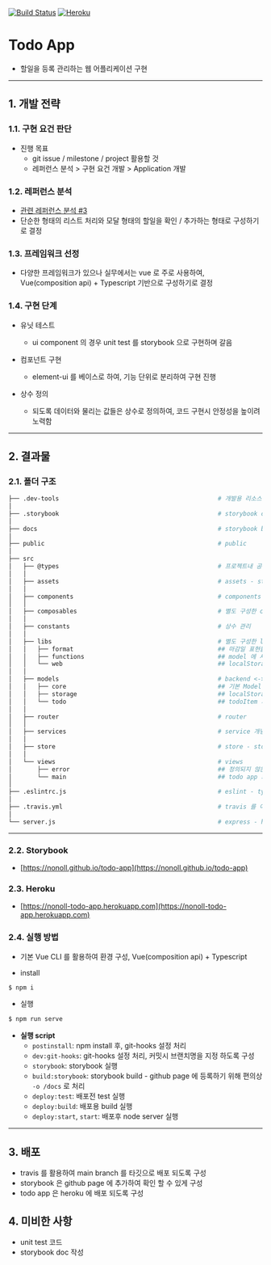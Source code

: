 [![Build Status](https://travis-ci.org/nonoll/todo-app.svg?branch=main)](https://travis-ci.org/nonoll/todo-app)
[![Heroku](https://heroku-badge.herokuapp.com/?app=nonoll-todo-app&style=flat)](https://nonoll-todo-app.herokuapp.com)

# Todo App

- 할일을 등록 관리하는 웹 어플리케이션 구현

* * *

## 1. 개발 전략

### 1.1. 구현 요건 판단

- 진행 목표
  - git issue / milestone / project 활용할 것
  - 레퍼런스 분석 > 구현 요건 개발 > Application 개발

### 1.2. 레퍼런스 분석

- [관련 레퍼런스 분석 #3](https://github.com/nonoll/todo-app/issues/3)
- 단순한 형태의 리스트 처리와 모달 형태의 할일을 확인 / 추가하는 형태로 구성하기로 결정

### 1.3. 프레임워크 선정

- 다양한 프레임워크가 있으나 실무에서는 vue 로 주로 사용하여, Vue(composition api) + Typescript 기반으로 구성하기로 결정

### 1.4. 구현 단계

- 유닛 테스트
  - ui component 의 경우 unit test 를 storybook 으로 구현하며 갈음

- 컴포넌트 구현
  - element-ui 를 베이스로 하여, 기능 단위로 분리하여 구현 진행

- 상수 정의
  - 되도록 데이터와 물리는 값들은 상수로 정의하여, 코드 구현시 안정성을 높이려 노력함

* * *

## 2. 결과물

### 2.1. 폴더 구조

```bash
├── .dev-tools                                            # 개발용 리소스 관리
│
├── .storybook                                            # storybook config
│
├── docs                                                  # storybook build
│
├── public                                                # public
│
├── src
│   ├── @types                                            # 프로젝트내 공용 *.d.ts 관리
│   │
│   ├── assets                                            # assets - styles 만 활용
│   │
│   ├── components                                        # components
│   │
│   ├── composables                                       # 별도 구성한 composables 관리
│   │
│   ├── constants                                         # 상수 관리
│   │
│   ├── libs                                              # 별도 구성한 library 코드 관리
│   │   ├── format                                        ## 마감일 표현을 위한 format 메소드 구성
│   │   ├── functions                                     ## model 에 사용할 uuidv4 메소드 구성
│   │   └── web                                           ## localStorage 처리용 class - 개인적으로 구성해두었던 코드 활용
│   │
│   ├── models                                            # backend <-> data <-> ui component 간 데이터 처리 코드 관리 용도
│   │   ├── core                                          ## 기본 Model 규격 구성
│   │   ├── storage                                       ## localStorage 저장, 파싱을 목적으로 구성하였으나 불필요하게 느껴져 타입만 정의
│   │   └── todo                                          ## todoItem 처리용 model 구성
│   │
│   ├── router                                            # router
│   │
│   ├── services                                          # service 개념의 기능들을 관리할 용도
│   │
│   ├── store                                             # store - store 활용의 필요성은 느끼지 못하여 기본만 구성
│   │
│   └── views                                             # views
│       ├── error                                         ## 정의되지 않은 url 진입시 에러화면 처리
│       └── main                                          ## todo app 화면
│
├── .eslintrc.js                                          # eslint - typescript interface ' I ' prefix 허용 처리, 개인적인 습관으로 허용
│
├── .travis.yml                                           # travis 를 이용한, build 스크립트 구성 / 배포 처리
│
└── server.js                                             # express - heroku 배포용
```

* * *

### 2.2. Storybook

- [https://nonoll.github.io/todo-app](https://nonoll.github.io/todo-app)

### 2.3. Heroku

- [https://nonoll-todo-app.herokuapp.com](https://nonoll-todo-app.herokuapp.com)

### 2.4. 실행 방법

- 기본 Vue CLI 를 활용하여 환경 구성, Vue(composition api) + Typescript

- install

```bash
$ npm i
```

- 실행

```bash
$ npm run serve
```

- **실행 script**
  - `postinstall`: npm install 후, git-hooks 설정 처리
  - `dev:git-hooks`: git-hooks 설정 처리, 커밋시 브랜치명을 지정 하도록 구성
  - `storybook`: storybook 실행
  - `build:storybook`: storybook build - github page 에 등록하기 위해 편의상 `-o /docs` 로 처리
  - `deploy:test`: 배포전 test 실행
  - `deploy:build`: 배포용 build 실행
  - `deploy:start`, `start`: 배포후 node server 실행

* * *

## 3. 배포

- travis 를 활용하여 main branch 를 타깃으로 배포 되도록 구성
- storybook 은 github page 에 추가하여 확인 할 수 있게 구성
- todo app 은 heroku 에 배포 되도록 구성

## 4. 미비한 사항

- unit test 코드
- storybook doc 작성
